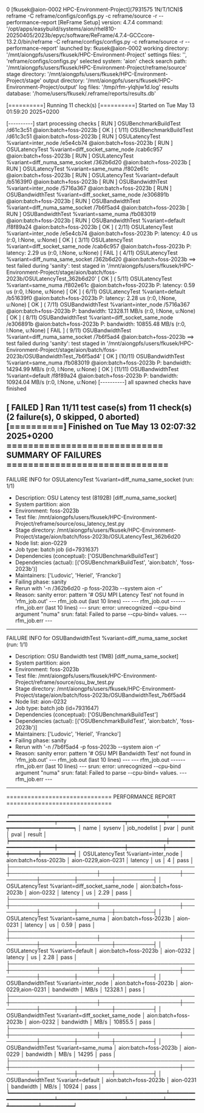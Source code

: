 0 [fkusek@aion-0002 HPC-Environment-Project](7931575 1N/T/1CN)$ reframe -C reframe/configs/configs.py -c reframe/source -r --performance-report
[ReFrame Setup]
  version:           4.7.4
  command:           '/opt/apps/easybuild/systems/aion/rhel810-20250405/2023b/epyc/software/ReFrame/4.7.4-GCCcore-13.2.0/bin/reframe -C reframe/configs/configs.py -c reframe/source -r --performance-report'
  launched by:       fkusek@aion-0002
  working directory: '/mnt/aiongpfs/users/fkusek/HPC-Environment-Project'
  settings files:    '<builtin>', 'reframe/configs/configs.py'
  selected system:   'aion'
  check search path: '/mnt/aiongpfs/users/fkusek/HPC-Environment-Project/reframe/source'
  stage directory:   '/mnt/aiongpfs/users/fkusek/HPC-Environment-Project/stage'
  output directory:  '/mnt/aiongpfs/users/fkusek/HPC-Environment-Project/output'
  log files:         '/tmp/rfm-ylqhjw1d.log'
  results database:  '/home/users/fkusek/.reframe/reports/results.db'

[==========] Running 11 check(s)
[==========] Started on Tue May 13 01:59:20 2025+0200

[----------] start processing checks
[ RUN      ] OSUBenchmarkBuildTest /d61c3c51 @aion:batch+foss-2023b
[       OK ] ( 1/11) OSUBenchmarkBuildTest /d61c3c51 @aion:batch+foss-2023b
[ RUN      ] OSULatencyTest %variant=inter_node /e5e4cb74 @aion:batch+foss-2023b
[ RUN      ] OSULatencyTest %variant=diff_socket_same_node /cab6c957 @aion:batch+foss-2023b
[ RUN      ] OSULatencyTest %variant=diff_numa_same_socket /362b6d20 @aion:batch+foss-2023b
[ RUN      ] OSULatencyTest %variant=same_numa /f802e61c @aion:batch+foss-2023b
[ RUN      ] OSULatencyTest %variant=default /b51639f0 @aion:batch+foss-2023b
[ RUN      ] OSUBandwidthTest %variant=inter_node /5716a367 @aion:batch+foss-2023b
[ RUN      ] OSUBandwidthTest %variant=diff_socket_same_node /e306891b @aion:batch+foss-2023b
[ RUN      ] OSUBandwidthTest %variant=diff_numa_same_socket /7b6f5ad4 @aion:batch+foss-2023b
[ RUN      ] OSUBandwidthTest %variant=same_numa /fb083019 @aion:batch+foss-2023b
[ RUN      ] OSUBandwidthTest %variant=default /f8f89a24 @aion:batch+foss-2023b
[       OK ] ( 2/11) OSULatencyTest %variant=inter_node /e5e4cb74 @aion:batch+foss-2023b
P: latency: 4.0 us (r:0, l:None, u:None)
[       OK ] ( 3/11) OSULatencyTest %variant=diff_socket_same_node /cab6c957 @aion:batch+foss-2023b
P: latency: 2.29 us (r:0, l:None, u:None)
[     FAIL ] ( 4/11) OSULatencyTest %variant=diff_numa_same_socket /362b6d20 @aion:batch+foss-2023b
==> test failed during 'sanity': test staged in '/mnt/aiongpfs/users/fkusek/HPC-Environment-Project/stage/aion/batch/foss-2023b/OSULatencyTest_362b6d20'
[       OK ] ( 5/11) OSULatencyTest %variant=same_numa /f802e61c @aion:batch+foss-2023b
P: latency: 0.59 us (r:0, l:None, u:None)
[       OK ] ( 6/11) OSULatencyTest %variant=default /b51639f0 @aion:batch+foss-2023b
P: latency: 2.28 us (r:0, l:None, u:None)
[       OK ] ( 7/11) OSUBandwidthTest %variant=inter_node /5716a367 @aion:batch+foss-2023b
P: bandwidth: 12328.11 MB/s (r:0, l:None, u:None)
[       OK ] ( 8/11) OSUBandwidthTest %variant=diff_socket_same_node /e306891b @aion:batch+foss-2023b
P: bandwidth: 10855.48 MB/s (r:0, l:None, u:None)
[     FAIL ] ( 9/11) OSUBandwidthTest %variant=diff_numa_same_socket /7b6f5ad4 @aion:batch+foss-2023b
==> test failed during 'sanity': test staged in '/mnt/aiongpfs/users/fkusek/HPC-Environment-Project/stage/aion/batch/foss-2023b/OSUBandwidthTest_7b6f5ad4'
[       OK ] (10/11) OSUBandwidthTest %variant=same_numa /fb083019 @aion:batch+foss-2023b
P: bandwidth: 14294.99 MB/s (r:0, l:None, u:None)
[       OK ] (11/11) OSUBandwidthTest %variant=default /f8f89a24 @aion:batch+foss-2023b
P: bandwidth: 10924.04 MB/s (r:0, l:None, u:None)
[----------] all spawned checks have finished

[  FAILED  ] Ran 11/11 test case(s) from 11 check(s) (2 failure(s), 0 skipped, 0 aborted)
[==========] Finished on Tue May 13 02:07:32 2025+0200
============================= SUMMARY OF FAILURES ==============================
--------------------------------------------------------------------------------
FAILURE INFO for OSULatencyTest %variant=diff_numa_same_socket (run: 1/1)
  * Description: OSU Latency test (8192B) [diff_numa_same_socket]
  * System partition: aion
  * Environment: foss-2023b
  * Test file: /mnt/aiongpfs/users/fkusek/HPC-Environment-Project/reframe/source/osu_latency_test.py
  * Stage directory: /mnt/aiongpfs/users/fkusek/HPC-Environment-Project/stage/aion/batch/foss-2023b/OSULatencyTest_362b6d20
  * Node list: aion-0229
  * Job type: batch job (id=7931637)
  * Dependencies (conceptual): ['OSUBenchmarkBuildTest']
  * Dependencies (actual): [('OSUBenchmarkBuildTest', 'aion:batch', 'foss-2023b')]
  * Maintainers: ['Ludovic', 'Heriel', 'Francko']
  * Failing phase: sanity
  * Rerun with '-n /362b6d20 -p foss-2023b --system aion -r'
  * Reason: sanity error: pattern '# OSU MPI Latency Test' not found in 'rfm_job.out'
--- rfm_job.out (last 10 lines) ---
--- rfm_job.out ------ rfm_job.err (last 10 lines) ---
srun: error: unrecognized --cpu-bind argument "numa"
srun: fatal: Failed to parse --cpu-bind= values.
--- rfm_job.err ---
--------------------------------------------------------------------------------
FAILURE INFO for OSUBandwidthTest %variant=diff_numa_same_socket (run: 1/1)
  * Description: OSU Bandwidth test (1MB) [diff_numa_same_socket]
  * System partition: aion
  * Environment: foss-2023b
  * Test file: /mnt/aiongpfs/users/fkusek/HPC-Environment-Project/reframe/source/osu_bw_test.py
  * Stage directory: /mnt/aiongpfs/users/fkusek/HPC-Environment-Project/stage/aion/batch/foss-2023b/OSUBandwidthTest_7b6f5ad4
  * Node list: aion-0232
  * Job type: batch job (id=7931647)
  * Dependencies (conceptual): ['OSUBenchmarkBuildTest']
  * Dependencies (actual): [('OSUBenchmarkBuildTest', 'aion:batch', 'foss-2023b')]
  * Maintainers: ['Ludovic', 'Heriel', 'Francko']
  * Failing phase: sanity
  * Rerun with '-n /7b6f5ad4 -p foss-2023b --system aion -r'
  * Reason: sanity error: pattern '# OSU MPI Bandwidth Test' not found in 'rfm_job.out'
--- rfm_job.out (last 10 lines) ---
--- rfm_job.out ------ rfm_job.err (last 10 lines) ---
srun: error: unrecognized --cpu-bind argument "numa"
srun: fatal: Failed to parse --cpu-bind= values.
--- rfm_job.err ---
--------------------------------------------------------------------------------

============================== PERFORMANCE REPORT ==============================

┍━━━━━━━━━━━━━━━━━━━━━━━━━━━━━━━━━━━━━━━━━━━━━━━━━┯━━━━━━━━━━━━━━━━━━━━━━━┯━━━━━━━━━━━━━━━━━━━━━┯━━━━━━━━━━━┯━━━━━━━━━┯━━━━━━━━━┯━━━━━━━━━━┑
│ name                                            │ sysenv                │ job_nodelist        │ pvar      │ punit   │    pval │ result   │
┝━━━━━━━━━━━━━━━━━━━━━━━━━━━━━━━━━━━━━━━━━━━━━━━━━┿━━━━━━━━━━━━━━━━━━━━━━━┿━━━━━━━━━━━━━━━━━━━━━┿━━━━━━━━━━━┿━━━━━━━━━┿━━━━━━━━━┿━━━━━━━━━━┥
│ OSULatencyTest %variant=inter_node              │ aion:batch+foss-2023b │ aion-0229,aion-0231 │ latency   │ us      │       4 │ pass     │
├─────────────────────────────────────────────────┼───────────────────────┼─────────────────────┼───────────┼─────────┼─────────┼──────────┤
│ OSULatencyTest %variant=diff_socket_same_node   │ aion:batch+foss-2023b │ aion-0232           │ latency   │ us      │    2.29 │ pass     │
├─────────────────────────────────────────────────┼───────────────────────┼─────────────────────┼───────────┼─────────┼─────────┼──────────┤
│ OSULatencyTest %variant=same_numa               │ aion:batch+foss-2023b │ aion-0231           │ latency   │ us      │    0.59 │ pass     │
├─────────────────────────────────────────────────┼───────────────────────┼─────────────────────┼───────────┼─────────┼─────────┼──────────┤
│ OSULatencyTest %variant=default                 │ aion:batch+foss-2023b │ aion-0232           │ latency   │ us      │    2.28 │ pass     │
├─────────────────────────────────────────────────┼───────────────────────┼─────────────────────┼───────────┼─────────┼─────────┼──────────┤
│ OSUBandwidthTest %variant=inter_node            │ aion:batch+foss-2023b │ aion-0229,aion-0231 │ bandwidth │ MB/s    │ 12328.1 │ pass     │
├─────────────────────────────────────────────────┼───────────────────────┼─────────────────────┼───────────┼─────────┼─────────┼──────────┤
│ OSUBandwidthTest %variant=diff_socket_same_node │ aion:batch+foss-2023b │ aion-0232           │ bandwidth │ MB/s    │ 10855.5 │ pass     │
├─────────────────────────────────────────────────┼───────────────────────┼─────────────────────┼───────────┼─────────┼─────────┼──────────┤
│ OSUBandwidthTest %variant=same_numa             │ aion:batch+foss-2023b │ aion-0229           │ bandwidth │ MB/s    │   14295 │ pass     │
├─────────────────────────────────────────────────┼───────────────────────┼─────────────────────┼───────────┼─────────┼─────────┼──────────┤
│ OSUBandwidthTest %variant=default               │ aion:batch+foss-2023b │ aion-0231           │ bandwidth │ MB/s    │   10924 │ pass     │
┕━━━━━━━━━━━━━━━━━━━━━━━━━━━━━━━━━━━━━━━━━━━━━━━━━┷━━━━━━━━━━━━━━━━━━━━━━━┷━━━━━━━━━━━━━━━━━━━━━┷━━━━━━━━━━━┷━━━━━━━━━┷━━━━━━━━━┷━━━━━━━━━━┙

